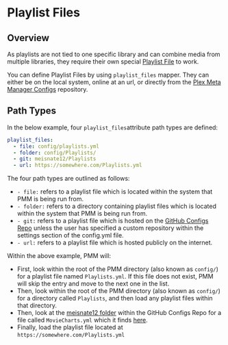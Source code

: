 # Playlist Files

## Overview

As playlists are not tied to one specific library and can combine media from multiple libraries, they require their own special [Playlist File](../metadata/metadata) to work.

You can define Playlist Files by using `playlist_files` mapper. They can either be on the local system, online at an url, or directly from the [Plex Meta Manager Configs](https://github.com/meisnate12/Plex-Meta-Manager-Configs) repository.

## Path Types

In the below example, four `playlist_files`attribute path types are defined:

```yaml
playlist_files:
  - file: config/playlists.yml
  - folder: config/Playlists/
  - git: meisnate12/Playlists
  - url: https://somewhere.com/Playlists.yml
```
The four path types are outlined as follows:

* `- file:` refers to a playlist file which is located within the system that PMM is being run from. 
* `- folder:` refers to a directory containing playlist files which is located within the system that PMM is being run from. 
* `- git:` refers to a playlist file which is hosted on the [GitHub Configs Repo](https://github.com/meisnate12/Plex-Meta-Manager-Configs) unless the user has specified a custom repository within the settings section of the config.yml file.
* `- url:` refers to a playlist file which is hosted publicly on the internet.

Within the above example, PMM will:

* First, look within the root of the PMM directory (also known as `config/`) for a playlist file named `Playlists.yml`. If this file does not exist, PMM will skip the entry and move to the next one in the list.
* Then, look within the root of the PMM directory (also known as `config/`) for a directory called `Playlists`, and then load any playlist files within that directory.
* Then, look at the [meisnate12 folder](https://github.com/meisnate12/Plex-Meta-Manager-Configs/tree/master/meisnate12) within the GitHub Configs Repo for a file called `MovieCharts.yml` which it finds [here](https://github.com/meisnate12/Plex-Meta-Manager-Configs/blob/master/meisnate12/Playlists.yml).
* Finally, load the playlist file located at `https://somewhere.com/Playlists.yml`